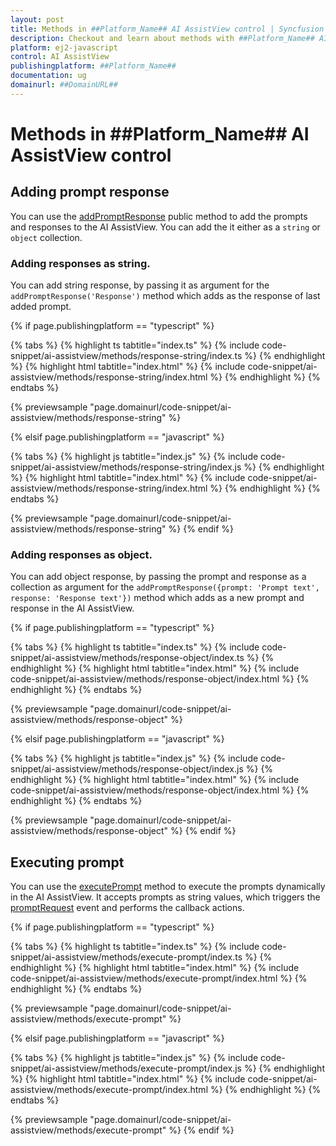 ```yaml
---
layout: post
title: Methods in ##Platform_Name## AI AssistView control | Syncfusion
description: Checkout and learn about methods with ##Platform_Name## AI AssistView control of Syncfusion Essential JS 2 and more.
platform: ej2-javascript
control: AI AssistView 
publishingplatform: ##Platform_Name##
documentation: ug
domainurl: ##DomainURL##
---
```


# Methods in ##Platform_Name## AI AssistView control

## Adding prompt response

You can use the [addPromptResponse](../api/ai-assistview#addpromptresponse) public method to add the prompts and responses to the AI AssistView. You can add the it either as a `string` or `object` collection.

### Adding responses as string.

You can add string response, by passing it as argument for the `addPromptResponse('Response')` method which adds as the response of last added prompt.

{% if page.publishingplatform == "typescript" %}

{% tabs %}
{% highlight ts tabtitle="index.ts" %}
{% include code-snippet/ai-assistview/methods/response-string/index.ts %}
{% endhighlight %}
{% highlight html tabtitle="index.html" %}
{% include code-snippet/ai-assistview/methods/response-string/index.html %}
{% endhighlight %}
{% endtabs %}
        
{% previewsample "page.domainurl/code-snippet/ai-assistview/methods/response-string" %}

{% elsif page.publishingplatform == "javascript" %}

{% tabs %}
{% highlight js tabtitle="index.js" %}
{% include code-snippet/ai-assistview/methods/response-string/index.js %}
{% endhighlight %}
{% highlight html tabtitle="index.html" %}
{% include code-snippet/ai-assistview/methods/response-string/index.html %}
{% endhighlight %}
{% endtabs %}

{% previewsample "page.domainurl/code-snippet/ai-assistview/methods/response-string" %}
{% endif %}

### Adding responses as object.

You can add object response, by passing the prompt and response as a collection as argument for the `addPromptResponse({prompt: 'Prompt text', response: 'Response text'})` method which adds as a new prompt and response in the AI AssistView.

{% if page.publishingplatform == "typescript" %}

{% tabs %}
{% highlight ts tabtitle="index.ts" %}
{% include code-snippet/ai-assistview/methods/response-object/index.ts %}
{% endhighlight %}
{% highlight html tabtitle="index.html" %}
{% include code-snippet/ai-assistview/methods/response-object/index.html %}
{% endhighlight %}
{% endtabs %}
        
{% previewsample "page.domainurl/code-snippet/ai-assistview/methods/response-object" %}

{% elsif page.publishingplatform == "javascript" %}

{% tabs %}
{% highlight js tabtitle="index.js" %}
{% include code-snippet/ai-assistview/methods/response-object/index.js %}
{% endhighlight %}
{% highlight html tabtitle="index.html" %}
{% include code-snippet/ai-assistview/methods/response-object/index.html %}
{% endhighlight %}
{% endtabs %}

{% previewsample "page.domainurl/code-snippet/ai-assistview/methods/response-object" %}
{% endif %}

## Executing prompt

You can use the [executePrompt](../api/ai-assistview#executeprompt) method to execute the prompts dynamically in the AI AssistView. It accepts prompts as string values, which triggers the [promptRequest](../api/ai-assistview#promptrequest) event and performs the callback actions.

{% if page.publishingplatform == "typescript" %}

{% tabs %}
{% highlight ts tabtitle="index.ts" %}
{% include code-snippet/ai-assistview/methods/execute-prompt/index.ts %}
{% endhighlight %}
{% highlight html tabtitle="index.html" %}
{% include code-snippet/ai-assistview/methods/execute-prompt/index.html %}
{% endhighlight %}
{% endtabs %}
        
{% previewsample "page.domainurl/code-snippet/ai-assistview/methods/execute-prompt" %}

{% elsif page.publishingplatform == "javascript" %}

{% tabs %}
{% highlight js tabtitle="index.js" %}
{% include code-snippet/ai-assistview/methods/execute-prompt/index.js %}
{% endhighlight %}
{% highlight html tabtitle="index.html" %}
{% include code-snippet/ai-assistview/methods/execute-prompt/index.html %}
{% endhighlight %}
{% endtabs %}

{% previewsample "page.domainurl/code-snippet/ai-assistview/methods/execute-prompt" %}
{% endif %}
